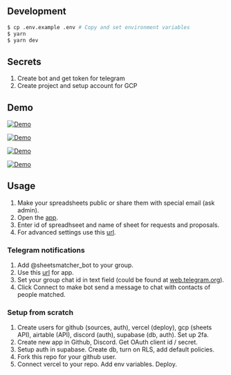 ## Development

```bash
$ cp .env.example .env # Copy and set environment variables
$ yarn
$ yarn dev
```

## Secrets

1. Create bot and get token for telegram
2. Create project and setup account for GCP

## Demo

[![Demo](https://user-images.githubusercontent.com/729374/163004213-c88cfe6d-9114-4682-8142-ecb18e9037cd.png)](https://user-images.githubusercontent.com/729374/163003767-1540179a-580f-4017-8cd2-f2a094415bb7.mp4)

[![Demo](https://user-images.githubusercontent.com/729374/163005004-5da4814d-4465-4039-9bbd-3c13f639f8af.png)](https://user-images.githubusercontent.com/729374/163004936-2abc8403-04af-42cb-a55a-3a258d25a0e2.mp4)

[![Demo](https://user-images.githubusercontent.com/729374/156602024-0266f853-f2ca-4175-9ff6-b3762fed1458.png)](https://user-images.githubusercontent.com/729374/156603671-aadf0f50-ae10-4949-90f3-b158c40544b8.mp4)

[![Demo](https://user-images.githubusercontent.com/729374/156756387-72493114-de82-42b1-801b-55e93e20cf95.png)](https://user-images.githubusercontent.com/729374/156756114-1be186e3-315a-48f2-be4f-7d8fac0e3849.mp4)

## Usage

1. Make your spreadsheets public or share them with special email (ask admin).
2. Open the [app](https://sheets-matcher-ui.vercel.app).
3. Enter id of spreadhseet and name of sheet for requests and proposals.
4. For advanced settings use this [url](https://sheets-matcher-ui.vercel.app/?config=true).

### Telegram notifications

1. Add @sheetsmatcher_bot to your group.
2. Use this [url](https://sheets-matcher-ui.vercel.app/?config=true&connect=true&chatid=true) for app.
3. Set your group chat id in text field (could be found at [web.telegram.org](https://web.telegram.org)).
4. Click Connect to make bot send a message to chat with contacts of people matched.

### Setup from scratch

1. Create users for github (sources, auth), vercel (deploy), gcp (sheets API), airtable (API), discord (auth), supabase (db, auth). Set up 2fa.
2. Create new app in Github, Discord. Get OAuth client id / secret.
3. Setup auth in supabase. Create db, turn on RLS, add default policies.
4. Fork this repo for your github user.
5. Connect vercel to your repo. Add env variables. Deploy.
